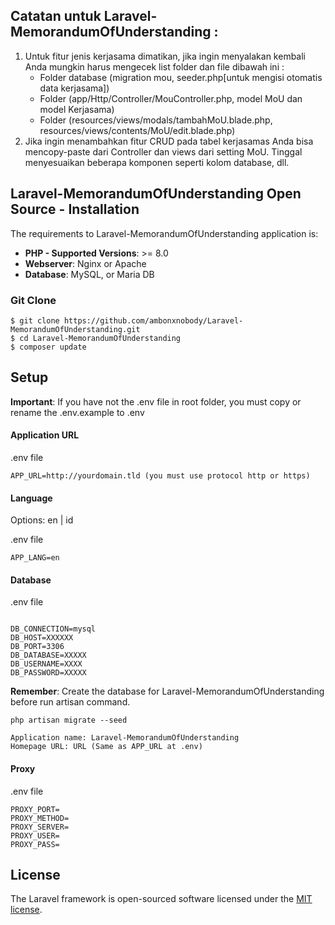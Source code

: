## Catatan untuk Laravel-MemorandumOfUnderstanding :
1. Untuk fitur jenis kerjasama dimatikan, jika ingin menyalakan kembali Anda mungkin harus mengecek list folder dan file dibawah ini :
	- Folder database (migration mou, seeder.php[untuk mengisi otomatis data kerjasama])
	- Folder (app/Http/Controller/MouController.php, model MoU dan model Kerjasama)
	- Folder (resources/views/modals/tambahMoU.blade.php, resources/views/contents/MoU/edit.blade.php)
2. Jika ingin menambahkan fitur CRUD pada tabel kerjasamas Anda bisa mencopy-paste dari Controller dan views dari setting MoU. Tinggal menyesuaikan beberapa komponen seperti kolom database, dll.

## Laravel-MemorandumOfUnderstanding Open Source - Installation

The requirements to Laravel-MemorandumOfUnderstanding application is:

- **PHP - Supported Versions**: >= 8.0
- **Webserver**: Nginx or Apache
- **Database**: MySQL, or Maria DB

### Git Clone

```
$ git clone https://github.com/ambonxnobody/Laravel-MemorandumOfUnderstanding.git
$ cd Laravel-MemorandumOfUnderstanding
$ composer update
```

## Setup

**Important**: If you have not the .env file in root folder, you must copy or rename the .env.example to .env

#### Application URL

.env file

```
APP_URL=http://yourdomain.tld (you must use protocol http or https)
```

#### Language

Options: en | id

.env file

```
APP_LANG=en
```

#### Database

.env file

```

DB_CONNECTION=mysql
DB_HOST=XXXXXX
DB_PORT=3306
DB_DATABASE=XXXXX
DB_USERNAME=XXXX
DB_PASSWORD=XXXXX
```

**Remember**: Create the database for Laravel-MemorandumOfUnderstanding before run artisan command.

```
php artisan migrate --seed
```

```
Application name: Laravel-MemorandumOfUnderstanding
Homepage URL: URL (Same as APP_URL at .env)
```

#### Proxy

.env file

```
PROXY_PORT=
PROXY_METHOD=
PROXY_SERVER=
PROXY_USER=
PROXY_PASS=
```

## License

The Laravel framework is open-sourced software licensed under the [MIT license](https://opensource.org/licenses/MIT).

